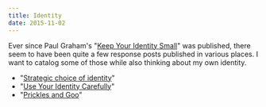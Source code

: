 ```yaml
---
title: Identity
date: 2015-11-02
---
```


Ever since Paul Graham's "[Keep Your Identity Small](http://www.paulgraham.com/identity.html)" was published, there seem to have been quite a few response posts published in various places.
I want to catalog some of those while also thinking about my own identity.

- "[Strategic choice of identity](http://lesswrong.com/lw/jsh/strategic_choice_of_identity/)"
- "[Use Your Identity Carefully](http://lesswrong.com/lw/idj/use_your_identity_carefully/)"
- "[Prickles and Goo](http://www.meltingasphalt.com/prickles-and-goo/)"
